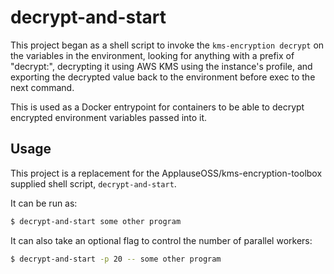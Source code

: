 # decrypt-and-start

This project began as a shell script to invoke the `kms-encryption decrypt`
on the variables in the environment, looking for anything with a prefix of
"decrypt:", decrypting it using AWS KMS using the instance's profile, and
exporting the decrypted value back to the environment before exec to the
next command.

This is used as a Docker entrypoint for containers to be able to decrypt
encrypted environment variables passed into it.

## Usage

This project is a replacement for the ApplauseOSS/kms-encryption-toolbox
supplied shell script, `decrypt-and-start`.

It can be run as:

```bash
$ decrypt-and-start some other program
```

It can also take an optional flag to control the number of parallel workers:

```bash
$ decrypt-and-start -p 20 -- some other program
```
